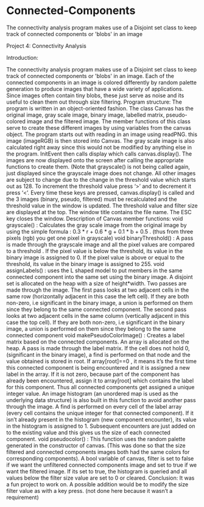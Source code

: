 # Connected-Components
The connectivity analysis program makes use of a Disjoint set class to keep track of connected components or 'blobs' in an image


Project 4: Connectivity Analysis


Introduction:

The connectivity analysis program makes use of a Disjoint set class to keep track of connected
components or 'blobs' in an image. Each of the connected components in an image is colored differently
by random palette generation to produce images that have a wide variety of applications. Since images
often contain tiny blobs, these just serve as noise and its useful to clean them out through size filtering.
Program structure:
The program is written in an object-oriented fashion. The class Canvas has the original image, gray scale
image, binary image, labelled matrix, pseudo-colored image and the filtered image. The member
functions of this class serve to create these different images by using variables from the canvas object.
The program starts out with reading in an image using readPNG. this image (imageRGB) is then stored
into Canvas. The gray scale image is also calculated right away since this would not be modified by
anything else in the program. InitEvent then calls display which calls canvas.display(). The images are
now displayed onto the screen after calling the appropriate functions to create them. (Note that
grayscale() is not being called again, just displayed since the grayscale image does not change. All other
images are subject to change due to the change in the threshold value which starts out as 128. To
increment the threshold value press ‘>’ and to decrement it press ‘<’. Every time these keys are pressed,
canvas.display() is called and the 3 images (binary, pseudo, filtered) must be recalculated and the
threshold value in the window is updated. The threshold value and filter size are displayed at the top.
The window title contains the file name. The ESC key closes the window.
Description of Canvas member functions:
 void grayscale() : Calculates the gray scale image from the original image by using the simple formula :
0.3 * r + 0.6 * g + 0.1 * b + 0.5 . (thus from three pixels (rgb) you get one pixel in grayscale)
 void binaryThreshold() : A pass is made through the grayscale image and all the pixel values are
compared to a threshold . If the pixel value is below the threshold, its value in the binary image is
assigned to 0. If the pixel value is above or equal to the threshold, its value in the binary image is
assigned to 255.
void assignLabels() :
uses the L shaped model to put members in the same connected component into the same set using the
binary image. A disjoint set is allocated on the heap with a size of height*width. Two passes are made
through the image. The first pass looks at two adjacent cells in the same row (horizontally adjacent in
this case the left cell). If they are both non-zero, i.e significant in the binary image, a union is performed
on them since they belong to the same connected component. The second pass looks at two adjacent
cells in the same column (vertically adjacent in this case the top cell). If they are both non-zero, i.e 
significant in the binary image, a union is performed on them since they belong to the same connected
component
 void makePseudoColorImage() :
Creates a label matrix based on the connected components. An array is allocated on the heap. A pass is
made through the label matrix. If the cell does not hold 0, (significant in the binary image), a find is
performed on that node and the value obtained is stored in root. If array[root]==0 , it means it’s the first
time this connected component is being encountered and it is assigned a new label in the array. If it is
not zero, because part of the component has already been encountered, assign it to array[root] which
contains the label for this component. Thus all connected components get assigned a unique integer
value.
An image histogram (an unordered map is used as the underlying data structure) is also built in this
function to avoid another pass through the image. A find is performed on every cell of the label array
(every cell contains the unique integer for that connected component). If it isn’t already present in the
histogram (new component encounter), its value in the histogram is assigned to 1. Subsequent
encounters are just added on to the existing value and this gives us the size of each connected
component.
 void pseudocolor() :
 This function uses the random palette generated in the constructor of canvas. (This was done so that
the size filtered and connected components images both had the same colors for corresponding
components). A bool variable of canvas, filter is set to false if we want the unfiltered connected
components image and set to true if we want the filtered image. If its set to true, the histogram is
queried and all values below the filter size value are set to 0 or cleared.
Conclusion:
It was a fun project to work on. A possible addition would be to modify the size filter value as with a key
press. (not done here because it wasn’t a requirement)
